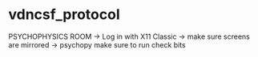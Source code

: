# vdncsf_protocol










PSYCHOPHYSICS ROOM 
-> Log in with X11 Classic 
-> make sure screens are mirrored
-> psychopy make sure to run check bits
